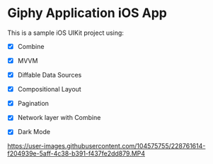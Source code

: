 # Giphy Application iOS App

This is a sample iOS UIKit project using:

- [x] Combine
- [x] MVVM
- [x] Diffable Data Sources
- [x] Compositional Layout
- [x] Pagination
- [x] Network layer with Combine
- [x] Dark Mode



https://user-images.githubusercontent.com/104575755/228761614-f204939e-5aff-4c38-b391-f437fe2dd879.MP4

